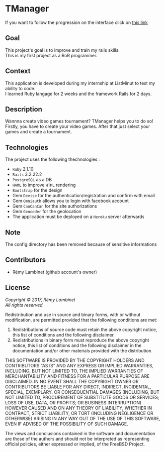 # TManager

If you want to follow the progression on the interface click on [this link](http://tmanager.lambre.me)

## Goal

This project's goal is to improve and train my rails skills.  
This is my first project as a RoR programmer.

## Context

This application is developed during my internship at ListMinut to test my ability to code.  
I learned Ruby langage for 2 weeks and the framework Rails for 2 days.

## Description

Wannna create video games tournament? TManager helps you to do so!  
Firstly, you have to create your video games. After that just select your games and create a tournament.

## Technologies

The project uses the following thechnologies : 
 * `Ruby` 2.1.10
 * `Rails` 3.2.22.2
 * `PostgreSQL` as a DB
 * `HAML` to improve `HTML` rendering
 * `Bootstrap` for the design
 * Gem `Devise` for the authentication/registration and confirm with email
 * Gem `Omniauth` allows you to login with facebook account
 * Gem `CanCanCan` for the site authorizations
 * Gem `Geocoder` for the geolocation
 * The application must be deployed on a `Heroku` server afterwards
 
## Note

 The config directory has been removed because of sensitive informations

## Contributors

 * Rémy Lambinet (github account's owner)

## License

_Copyright © 2017, Rémy Lambinet_  
_All rights reserved._

Redistribution and use in source and binary forms, with or without
modification, are permitted provided that the following conditions are met: 

1. Redistributions of source code must retain the above copyright notice, this
   list of conditions and the following disclaimer. 
2. Redistributions in binary form must reproduce the above copyright notice,
   this list of conditions and the following disclaimer in the documentation
   and/or other materials provided with the distribution. 

THIS SOFTWARE IS PROVIDED BY THE COPYRIGHT HOLDERS AND CONTRIBUTORS “AS IS” AND
ANY EXPRESS OR IMPLIED WARRANTIES, INCLUDING, BUT NOT LIMITED TO, THE IMPLIED
WARRANTIES OF MERCHANTABILITY AND FITNESS FOR A PARTICULAR PURPOSE ARE
DISCLAIMED. IN NO EVENT SHALL THE COPYRIGHT OWNER OR CONTRIBUTORS BE LIABLE FOR
ANY DIRECT, INDIRECT, INCIDENTAL, SPECIAL, EXEMPLARY, OR CONSEQUENTIAL DAMAGES
(INCLUDING, BUT NOT LIMITED TO, PROCUREMENT OF SUBSTITUTE GOODS OR SERVICES;
LOSS OF USE, DATA, OR PROFITS; OR BUSINESS INTERRUPTION) HOWEVER CAUSED AND
ON ANY THEORY OF LIABILITY, WHETHER IN CONTRACT, STRICT LIABILITY, OR TORT
(INCLUDING NEGLIGENCE OR OTHERWISE) ARISING IN ANY WAY OUT OF THE USE OF THIS
SOFTWARE, EVEN IF ADVISED OF THE POSSIBILITY OF SUCH DAMAGE.

The views and conclusions contained in the software and documentation are those
of the authors and should not be interpreted as representing official policies, 
either expressed or implied, of the FreeBSD Project.